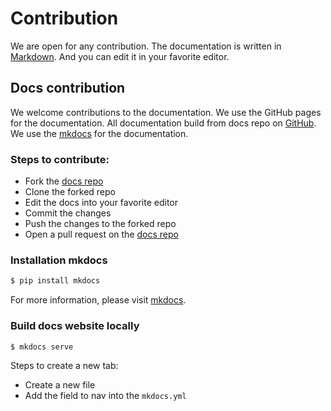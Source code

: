 # Contribution

We are open for any contribution. The documentation is written in [Markdown](https://en.wikipedia.org/wiki/Markdown).
And you can edit it in your favorite
editor.

## Docs contribution

We welcome contributions to the documentation.
We use the GitHub pages for the documentation. All documentation build from docs repo
on [GitHub](https://github.com/MixDrinks/docs). We use the [mkdocs](https://www.mkdocs.org/) for the documentation.

### Steps to contribute:

* Fork the [docs repo](https://github.com/MixDrinks/docs)
* Clone the forked repo
* Edit the docs into your favorite editor
* Commit the changes
* Push the changes to the forked repo
* Open a pull request on the [docs repo](https://github.com/MixDrinks/docs)

### Installation mkdocs

```bash
$ pip install mkdocs
```

For more information, please visit [mkdocs](https://www.mkdocs.org/user-guide/installation/).

### Build docs website locally

```bash
$ mkdocs serve
```

Steps to create a new tab:

- Create a new file
- Add the field to nav into the `mkdocs.yml`